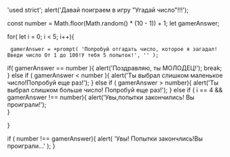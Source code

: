 'used strict';
alert('Давай поиграем в игру "Угадай число"!!!');

const number = Math.floor(Math.random() * (10 - 1)) + 1;
let gamerAnswer;

for( let i = 0; i < 5; i++){

     gamerAnswer = +prompt( 'Попробуй отгадать число, которое я загадал!Введи число От 1 до 100!У тебя 5 попыток!', '' ); 
if(  gamerAnswer == number ){
    alert('Поздравляю, ты МОЛОДЕЦ!');
    break;
} else if ( gamerAnswer < number ){
    alert('Ты выбрал слишком маленькое число!Попробуй еще раз!');
} else if ( gamerAnswer > number){
    alert('Ты выбрал слишком больше число! Попробуй еще раз!');
} else if ( i == 4 && gamerAnswer !== number){
    alert('Увы,попытки закончились! Вы проиграли!');  
}
    
}

  if ( number !== gamerAnswer){
      alert( 'Увы! Попытки закончлись!Вы проиграли...' );
  }  
